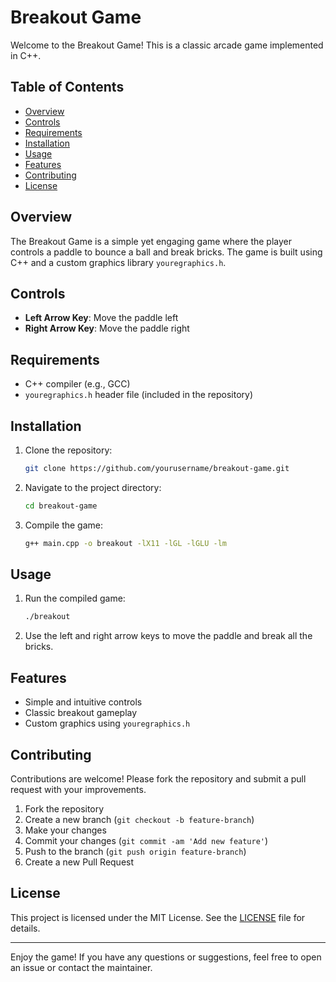 # Breakout Game

Welcome to the Breakout Game! This is a classic arcade game implemented in C++.

## Table of Contents

- [Overview](#overview)
- [Controls](#controls)
- [Requirements](#requirements)
- [Installation](#installation)
- [Usage](#usage)
- [Features](#features)
- [Contributing](#contributing)
- [License](#license)

## Overview

The Breakout Game is a simple yet engaging game where the player controls a paddle to bounce a ball and break bricks. The game is built using C++ and a custom graphics library `youregraphics.h`.

## Controls

- **Left Arrow Key**: Move the paddle left
- **Right Arrow Key**: Move the paddle right

## Requirements

- C++ compiler (e.g., GCC)
- `youregraphics.h` header file (included in the repository)

## Installation

1. Clone the repository:
    ```bash
    git clone https://github.com/yourusername/breakout-game.git
    ```

2. Navigate to the project directory:
    ```bash
    cd breakout-game
    ```

3. Compile the game:
    ```bash
    g++ main.cpp -o breakout -lX11 -lGL -lGLU -lm
    ```

## Usage

1. Run the compiled game:
    ```bash
    ./breakout
    ```

2. Use the left and right arrow keys to move the paddle and break all the bricks.

## Features

- Simple and intuitive controls
- Classic breakout gameplay
- Custom graphics using `youregraphics.h`

## Contributing

Contributions are welcome! Please fork the repository and submit a pull request with your improvements.

1. Fork the repository
2. Create a new branch (`git checkout -b feature-branch`)
3. Make your changes
4. Commit your changes (`git commit -am 'Add new feature'`)
5. Push to the branch (`git push origin feature-branch`)
6. Create a new Pull Request

## License

This project is licensed under the MIT License. See the [LICENSE](LICENSE) file for details.

---

Enjoy the game! If you have any questions or suggestions, feel free to open an issue or contact the maintainer.
